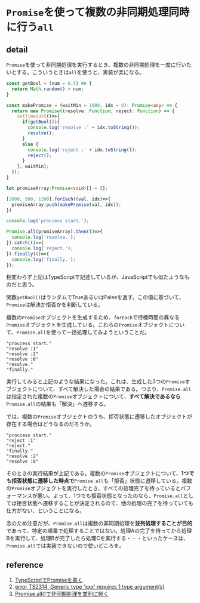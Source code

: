 # `Promise`を使って複数の非同期処理同時に行う`all`

## detail

`Promise`を使って非同期処理を実行するとき、複数の非同期処理を一度に行いたいとする。こういうときは`all`を使うと、実装が楽になる。

```typescript
const getBool = (num = 0.5) => {
  return Math.random() > num;
}

const makePromise = (waitMin = 1000, idx = 0): Promise<any> => {
  return new Promise((resolve: Function, reject: Function) => {
    setTimeout(()=>{
      if(getBool()){
        console.log('resolve :' + idx.toString());
        resolve();
      }
      else {
        console.log('reject :' + idx.toString());
        reject();
      }      
    }, waitMin);
  });
}

let promiseArray:Promise<void>[] = [];

[2000, 500, 1200].forEach((val, idx)=>{
  promiseArray.push(makePromise(val, idx));
})

console.log('proccess start.');

Promise.all(promiseArray).then(()=>{
  console.log('resolve.');
}).catch(()=>{
  console.log('reject.');
}).finally(()=>{
  console.log('finally.');
});

```

相変わらず上記はTypeScriptで記述しているが、JavaScriptでも似たようなものだと思う。

関数`getBool()`はランダムでTrueあるいはFalseを返す。この値に基づいて、`Promise`は解決か拒否かを判断している。

複数の`Promise`オブジェクトを生成するため、`forEach`で待機時間の異なる`Promise`オブジェクトを生成している。これらの`Promise`オブジェクトについて、`Promise.all`を使って一括処理してみようということだ。

```console
"proccess start." 
"resolve :1" 
"resolve :2" 
"resolve :0" 
"resolve." 
"finally." 
```

実行してみると上記のような結果になった。これは、生成した3つの`Promise`オブジェクトについて、すべて解決した場合の結果である。つまり、`Promise.all`は指定された複数の`Promise`オブジェクトについて、**すべて解決であるなら**`Promise.all`の結果も「解決」へ遷移する。

では、複数の`Promise`オブジェクトのうち、拒否状態に遷移したオブジェクトが存在する場合はどうなるのだろうか。

```console
"proccess start." 
"reject :1" 
"reject." 
"finally." 
"resolve :2" 
"resolve :0" 
```

そのときの実行結果が上記である。複数の`Promise`オブジェクトについて、**1つでも拒否状態に遷移した時点で**`Promise.all`も「拒否」状態に遷移している。複数の`Promise`オブジェクトを実行したとき、すべての処理完了を待っているとパフォーマンスが悪い。よって、1つでも拒否状態となったのなら、`Promise.all`としては拒否状態へ遷移することが決定されるので、他の処理の完了を待っていても仕方がない、ということになる。

念のため注意だが、`Promise.all`は複数の非同期処理を**並列処理することが目的**であって、特定の順番で処理することではない。処理Aの完了を待ってから処理Bを実行して、処理Bが完了したら処理Cを実行する・・・といったケースは、`Promise.all`では実装できないので使いどころを。

## reference

1. [TypeScriptでPromiseを書く](https://osamtimizer.hatenablog.com/entry/2018/06/22/121235)
1. [error TS2314: Generic type 'xxx' requires 1 type argument(s)](https://stackoverflow.com/questions/39781618/error-ts2314-generic-type-promiset-requires-1-type-arguments)
1. [Promise.all()で非同期処理を並列に捌く](https://common-engineer.com/javascript/promise-all)
